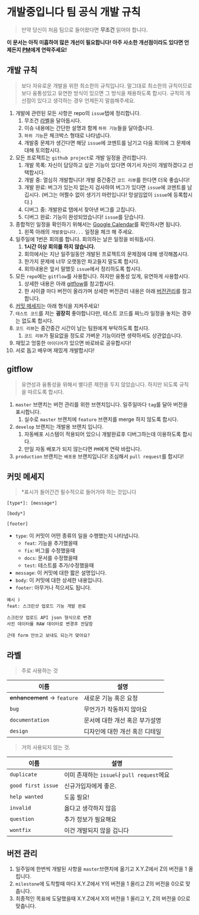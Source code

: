 # 개발중입니다 팀 공식 개발 규칙

> 만약 당신이 처음 팀으로 들어왔다면 **무조건** 읽어야 합니다.

**이 문서는 아직 미흡하여 많은 개선이 필요합니다! 아주 사소한 개선점이라도 있다면 언제든지 [PM](https://github.com/Roharui)에게 연락주세요!**
## 개발 규칙

> 보다 자유로운 개발을 위한 최소한의 규칙입니다. 말그대로 최소한의 규칙이므로 보다 융통성있고 유연한 방식이 있으면 그 방식을 채용하도록 합시다. 규칙의 개선점이 있다고 생각하는 경우 언제든지 말씀해주세요.

1. 개발에 관련된 모든 사항은 repo의 `issue`탭에 정리합니다.
    1. 무조건 [라벨](#라벨)을 달아둡시다.
    2. 이슈 내용에는 간단한 설명과 함께 `하위 기능`들을 달아줍니다.
    3. `하위 기능`은 체크박스 형태로 나타냅니다.
    4. 개발중 문제가 생긴다면 해당 `issue`에 코멘트를 남기고 다음 회의에 그 문제에 대해 토의합시다.
2. 모든 프로젝트는 `github project`로 개발 일정을 관리합니다.
    1. 개발 목록: 자신이 담당하고 싶은 기능이 있다면 여기서 자신이 개발하겠다고 선택합시다.
    2. 개발 중: 열심히 개발합니다! 개발 중간중간 `코드 리뷰`를 한다면 더욱 좋습니다!
    3. 개발 완료: 버그가 있는지 없는지 검사하여 버그가 있다면 `issue`에 코멘트를 남깁시다. (버그는 어쩔수 없이 생기기 마련입니다! 망설임없이 `issue`에 등록합시다.)
    4. 디버그 중: 개발완료 탭에서 찾아낸 버그를 고칩니다.
    5. 디버그 완료: 기능이 완성되었습니다! `issue`를 닫습니다.
3. 종합적인 일정을 확인하기 위해서는 [Google Calendar](https://calendar.google.com/calendar/u/0/r?tab=rc)를 확인하시면 됩니다.
    1. 왼쪽 아래의 `개발중입니다...` 일정을 체크 해 주세요.
4. 일주일에 1번은 회의를 합니다. 회의하는 날은 일정을 비워둡시다.
    1. **1시간 이상 회의를 하지 않습니다.**
    2. 회의에서는 지난 일주일동안 개발된 프로젝트의 문제점에 대해 생각해봅시다.
    3. 한가지 문제에 너무 오랫동안 파고들지 말도록 합시다.
    4. 회의내용은 앞서 말했듯 `issue`에서 정리하도록 합시다.
5. 모든 `repo`에는 `gitflow`를 사용합니다. 하지만 융통성 있게, 유연하게 사용합시다.
    1. 상세한 내용은 아래 [gitflow](#gitflow)를 참고합시다.
    2. 한 사이클 마다 버전이 올라가며 상세한 버전관리 내용은 아래 [버전관리](#버전-관리)를 참고합니다.
6. [커밋 메세지](#커밋-메세지)는 아래 형식을 지켜주세요!
7. `테스트 코드`를 저는 **굉장히** 좋아합니다만, 테스트 코드를 짜느라 일정을 놓치는 경우는 없도록 합시다.
8. `코드 리뷰`는 중간중간 시간이 남는 팀원에게 부탁하도록 합시다.
    1. `코드 리뷰`가 필요없을 정도로 가벼운 기능이라면 생략하셔도 상관없습니다.
9. 재밌고 엉뚱한 `아이디어`가 있으면 바로바로 공유합시다!
10. 서로 돕고 배우며 재밌게 개발합시다!

## gitflow

> 유연성과 융통성을 위해서 별다른 제한을 두지 않았습니다. 하지만 되도록 규칙을 따르도록 합시다.

1. `master` 브랜치는 버전 관리를 위한 브랜치입니다. 일주일마다 `tag`를 달아 버전을 표시합니다.
    1. 실수로 `master` 브랜치에 `feature` 브랜치를 merge 하지 않도록 합시다.
2. `develop` 브랜치는 개발용 브랜치 입니다. 
    1. 자동배포 시스템이 적용되어 있으니 개발완료후 디버그하는데 이용하도록 합시다.
    2. 만일 자동 배포가 되지 않는다면 `PM`에게 연락 바랍니다.
3. `production` 브랜치는 `배포용` 브랜치입니다! 조심해서 `pull request`를 합시다!

## 커밋 메세지

> *표시가 들어간건 필수적으로 들어가야 하는 것입니다

```
[type*]: [message*] 

[body*]

[footer]
```

- `type`: 이 커밋이 어떤 종류의 일을 수행했는지 나타냅니다.
    - `feat`: 기능을 추가했을때
    - `fix`: 버그를 수정했을때
    - `docs`: 문서를 수정했을때
    - `test`: 테스트를 추가/수정했을때
- `message`: 이 커밋에 대한 짧은 설명입니다.
- `body`: 이 커밋에 대한 상세한 내용입니다.
- `footer`: 아무거나 적으셔도 됩니다.

```
예시 )
feat: 스크린샷 업로드 기능 개발 완료

스크린샷 업로드 API json 형식으로 변경
사진 데이터를 RAW 데이터로 변경후 전달함

근데 form 안쓰고 보내도 되는거 맞아요?
```

## 라벨

> 주로 사용하는 것

|이름|설명|
|---|-----|
|~~enhancement~~ -> `feature`|새로운 기능 혹은 요청|
|`bug`|무언가가 작동하지 않아요|
|`documentation`|문서에 대한 개선 혹은 부가설명|
|`design`|디자인에 대한 개선 혹은 디테일|

> 거의 사용되지 않는 것.

|이름|설명|
|---|-----|
|`duplicate`|이미 존재하는 `issue`나 `pull request`에요|
|`good first issue`|신규가입자에게 좋은.|
|`help wanted`|도움 필요!|
|`invalid`|옳다고 생각하지 않음|
|`question`|추가 정보가 필요해요|
|`wontfix`|이건 개발되지 않을 겁니다|

## 버전 관리

1. 일주일에 한번씩 개발된 사항을 `master`브랜치에 옮기고 X.Y.Z에서 Z의 버전을 1 올립니다.
2. `milestone`에 도착할때 마다 X.Y.Z에서 Y의 버전을 1 올리고 Z의 버전을 0으로 맞춥니다.
3. 최종적인 목표에 도달했을때 X.Y.Z에서 X의 버전을 1 올리고 Y, Z의 버전을 0으로 맞춥니다.
